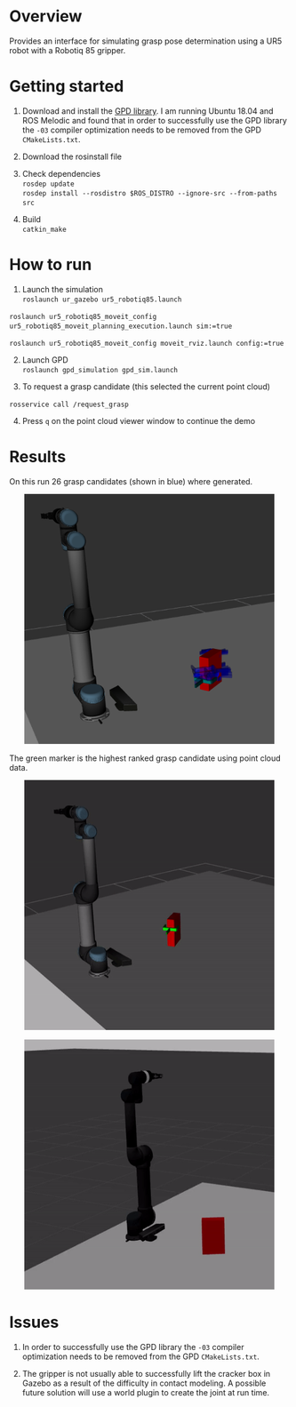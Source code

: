 
# Overview
Provides an interface for simulating grasp pose determination using a UR5 robot
with a Robotiq 85 gripper.

# Getting started
1) Download and install the [GPD library](https://github.com/atenpas/gpd). I am running Ubuntu 18.04 and ROS Melodic and found that in order to successfully use the GPD library the `-03` compiler optimization needs to be removed from the GPD `CMakeLists.txt`.


2) Download the rosinstall file

3) Check dependencies </br>
`rosdep update` </br>
`rosdep install --rosdistro $ROS_DISTRO --ignore-src --from-paths src`

4) Build </br>
`catkin_make`

# How to run

1) Launch the simulation </br>
`roslaunch ur_gazebo ur5_robotiq85.launch` </br>

`roslaunch ur5_robotiq85_moveit_config ur5_robotiq85_moveit_planning_execution.launch sim:=true` </br>

`roslaunch ur5_robotiq85_moveit_config moveit_rviz.launch config:=true`

2) Launch GPD </br>
`roslaunch gpd_simulation gpd_sim.launch`

3) To request a grasp candidate (this selected the current point cloud) </br>

`rosservice call /request_grasp`

4) Press `q` on the point cloud viewer window to continue the demo


# Results

On this run 26 grasp candidates (shown in blue) where generated.

<p align="center">
  <img src="media/gpdcandidates.jpg" width="450" height="450"/>
</p>


The green marker is the highest ranked grasp candidate using point cloud data.

<p align="center">
  <img src="media/gpdur5rviz.gif" width="450" height="450"/>
</p>

<p align="center">
  <img src="media/gpdur5gazebo.gif" width="450" height="450"/>
</p>



# Issues
1) In order to successfully use the GPD library the `-03` compiler optimization needs to be removed from the GPD `CMakeLists.txt`.

2) The gripper is not usually able to successfully lift the cracker box in Gazebo as a result of the difficulty in contact modeling. A possible future solution will use a world plugin to create the joint at run time.
